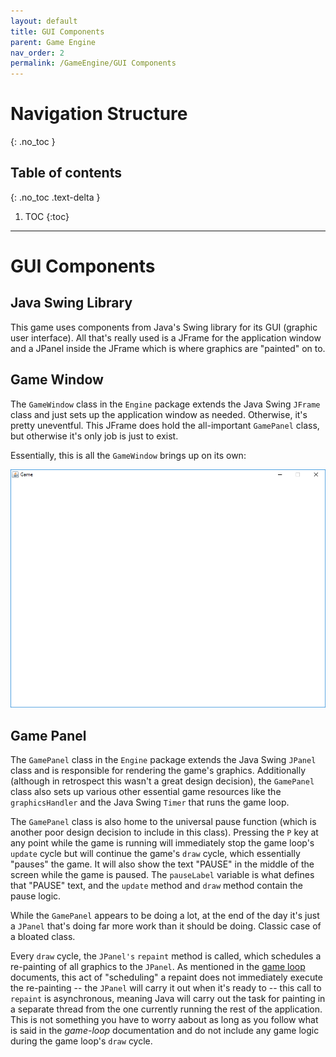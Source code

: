 ```yaml
---
layout: default
title: GUI Components
parent: Game Engine
nav_order: 2
permalink: /GameEngine/GUI Components
---
```


# Navigation Structure
{: .no_toc }

## Table of contents
{: .no_toc .text-delta }

1. TOC
{:toc}

---

# GUI Components

## Java Swing Library

This game uses components from Java's Swing library for its GUI (graphic user interface). All that's really used
is a JFrame for the application window and a JPanel inside the JFrame which is where graphics are "painted" on to.

## Game Window

The `GameWindow` class in the `Engine` package extends the Java Swing `JFrame` class and just sets up the application window
as needed. Otherwise, it's pretty uneventful. This JFrame does hold the all-important `GamePanel` class, but otherwise
it's only job is just to exist.

Essentially, this is all the `GameWindow` brings up on its own:

![jframe.png](../../assets/images/jframe.png)

## Game Panel

The `GamePanel` class in the `Engine` package extends the Java Swing `JPanel` class and is responsible for rendering the game's graphics.
Additionally (although in retrospect this wasn't a great design decision), the `GamePanel` class also sets up various other
essential game resources like the `graphicsHandler` and the Java Swing `Timer` that runs the game loop.

The `GamePanel` class is also home to the universal pause function (which is another poor design decision to include in this class). Pressing the `P`
key at any point while the game is running will immediately stop the game loop's `update` cycle but will continue the game's `draw` cycle,
which essentially "pauses" the game. It will also show the text "PAUSE" in the middle of the screen while the game is paused. The `pauseLabel` variable
is what defines that "PAUSE" text, and the `update` method and `draw` method contain the pause logic.

While the `GamePanel` appears to be doing a lot, at the end of the day it's just a `JPanel` that's doing far more work
than it should be doing. Classic case of a bloated class.

Every `draw` cycle, the `JPanel's` `repaint` method is called, which schedules a re-painting of all graphics to the `JPanel`. As mentioned in
the [game loop](./game-loop.md) documents, this act of "scheduling" a repaint does not immediately execute the re-painting -- the `JPanel` will
carry it out when it's ready to -- this call to `repaint` is asynchronous, meaning Java will carry out the task for painting in a separate thread
from the one currently running the rest of the application. This is not something you have to worry aabout as long as you follow what is said
in the *game-loop* documentation and do not include any game logic during the game loop's `draw` cycle.
